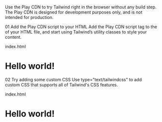 Use the Play CDN to try Tailwind right in the browser without any build step. The Play CDN is designed for development purposes only, and is not intended for production.

01
Add the Play CDN script to your HTML
Add the Play CDN script tag to the <head> of your HTML file, and start using Tailwind’s utility classes to style your content.

index.html

<!doctype html>
<html>
  <head>
    <meta charset="UTF-8" />
    <meta name="viewport" content="width=device-width, initial-scale=1.0" />
    <script src="https://cdn.jsdelivr.net/npm/@tailwindcss/browser@4"></script>
  </head>
  <body>
    <h1 class="text-3xl font-bold underline">
      Hello world!
    </h1>
  </body>
</html>


02
Try adding some custom CSS
Use type="text/tailwindcss" to add custom CSS that supports all of Tailwind's CSS features.

index.html

<!doctype html>
<html>
  <head>
    <meta charset="UTF-8" />
    <meta name="viewport" content="width=device-width, initial-scale=1.0" />
    <script src="https://cdn.jsdelivr.net/npm/@tailwindcss/browser@4"></script>
    <style type="text/tailwindcss">
      @theme {
        --color-clifford: #da373d;
      }
    </style>
  </head>
  <body>
    <h1 class="text-3xl font-bold underline text-clifford">
      Hello world!
    </h1>
  </body>
</html>
